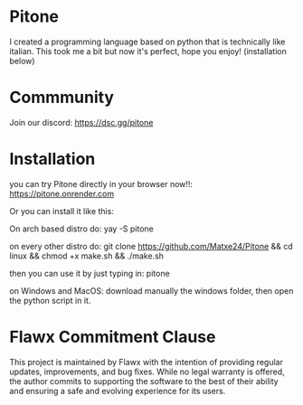 # Pitone
I created a programming language based on python that is technically like italian. This took me a bit but now it's perfect, hope you enjoy!
(installation below)

# Commmunity

Join our discord: https://dsc.gg/pitone

# Installation

you can try Pitone directly in your browser now!!: https://pitone.onrender.com

Or you can install it like this:

On arch based distro do:
yay -S pitone

on every other distro do:
git clone https://github.com/Matxe24/Pitone && cd linux && chmod +x make.sh && ./make.sh

then you can use it by just typing in: pitone

on Windows and MacOS:
download manually the windows folder, then open the python script in it.

# **Flawx Commitment Clause**  
This project is maintained by Flawx with the intention of providing regular updates, improvements, and bug fixes. While no legal warranty is offered, the author commits to supporting the software to the best of their ability and ensuring a safe and evolving experience for its users.


